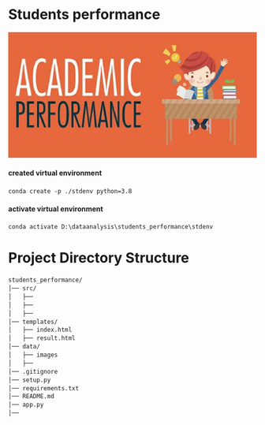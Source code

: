 # Students performance


![](data/images/unnamed.jpg)
#### created virtual environment
`conda create -p ./stdenv python=3.8`
#### activate virtual environment 
`conda activate D:\dataanalysis\students_performance\stdenv`

# Project Directory Structure

```bash
students_performance/
│── src/
│   ├── 
│   ├── 
│   ├── 
│── templates/
│   ├── index.html
│   ├── result.html
│── data/
│   ├── images
│   ├── 
│── .gitignore
│── setup.py
│── requirements.txt
│── README.md
│── app.py
│── 
```